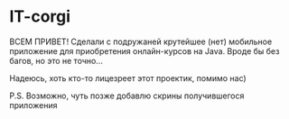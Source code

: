 # IT-corgi
ВСЕМ ПРИВЕТ!
Сделали с подружаней крутейшее (нет) мобильное приложение для приобретения онлайн-курсов на Java.
Вроде бы без багов, но это не точно...

Надеюсь, хоть кто-то лицезреет этот проектик, помимо нас)

P.S. Возможно, чуть позже добавлю скрины получившегося приложения
